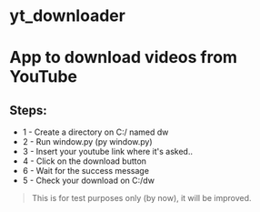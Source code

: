 # yt_downloader
# App to download videos from YouTube

## Steps:

* 1 - Create a directory on C:/ named dw
* 2 - Run window.py (py window.py)
* 3 - Insert your youtube link where it's asked..
* 4 - Click on the download button
* 6 - Wait for the success message
* 5 - Check your download on C:/dw


> This is for test purposes only (by now), it will be improved.
